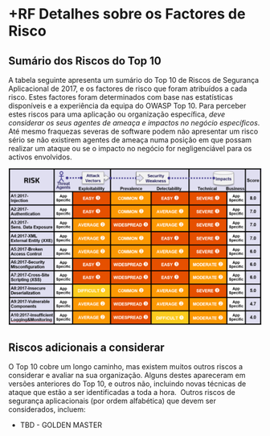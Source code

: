 # +RF Detalhes sobre os Factores de Risco

## Sumário dos Riscos do Top 10

A tabela seguinte apresenta um sumário do Top 10 de Riscos de Segurança Aplicacional de 2017, e os factores de risco que foram atribuídos a cada risco. Estes factores foram determinados com base nas estatísticas disponíveis e a experiência da equipa do OWASP Top 10. Para perceber estes riscos para uma aplicação ou organização específica, *deve considerar os seus agentes de ameaça e impactos no negócio específicos*. Até mesmo fraquezas severas de software podem não apresentar um risco sério se não existirem agentes de ameaça numa posição em que possam realizar um ataque ou se o impacto no negócio for negligenciável para os activos envolvidos.

![Risk Factor Table][image-1]

## Riscos adicionais a considerar

O Top 10 cobre um longo caminho, mas existem muitos outros riscos a considerar e avaliar na sua organização. Alguns destes apareceram em versões anteriores do Top 10, e outros não, incluindo novas técnicas de ataque que estão a ser identificadas a toda a hora.  Outros riscos de segurança aplicacionais (por ordem alfabética) que devem ser considerados, incluem:

* TBD - GOLDEN MASTER

[image-1]:	images/0xc1-risk-factor-table.png